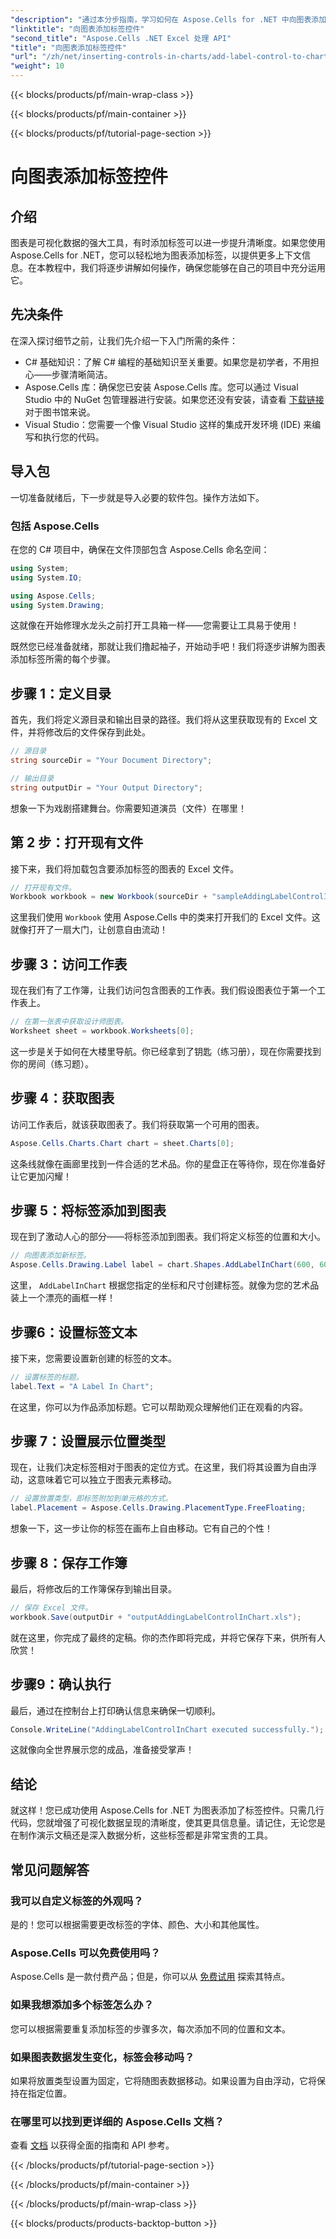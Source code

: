 ```yaml
---
"description": "通过本分步指南，学习如何在 Aspose.Cells for .NET 中向图表添加标签控件。增强您的数据可视化。"
"linktitle": "向图表添加标签控件"
"second_title": "Aspose.Cells .NET Excel 处理 API"
"title": "向图表添加标签控件"
"url": "/zh/net/inserting-controls-in-charts/add-label-control-to-chart/"
"weight": 10
---
```


{{< blocks/products/pf/main-wrap-class >}}

{{< blocks/products/pf/main-container >}}

{{< blocks/products/pf/tutorial-page-section >}}

# 向图表添加标签控件

## 介绍

图表是可视化数据的强大工具，有时添加标签可以进一步提升清晰度。如果您使用 Aspose.Cells for .NET，您可以轻松地为图表添加标签，以提供更多上下文信息。在本教程中，我们将逐步讲解如何操作，确保您能够在自己的项目中充分运用它。

## 先决条件

在深入探讨细节之前，让我们先介绍一下入门所需的条件：

- C# 基础知识：了解 C# 编程的基础知识至关重要。如果您是初学者，不用担心——步骤清晰简洁。
- Aspose.Cells 库：确保您已安装 Aspose.Cells 库。您可以通过 Visual Studio 中的 NuGet 包管理器进行安装。如果您还没有安装，请查看 [下载链接](https://releases.aspose.com/cells/net/) 对于图书馆来说。
- Visual Studio：您需要一个像 Visual Studio 这样的集成开发环境 (IDE) 来编写和执行您的代码。

## 导入包

一切准备就绪后，下一步就是导入必要的软件包。操作方法如下。

### 包括 Aspose.Cells

在您的 C# 项目中，确保在文件顶部包含 Aspose.Cells 命名空间：

```csharp
using System;
using System.IO;

using Aspose.Cells;
using System.Drawing;
```

这就像在开始修理水龙头之前打开工具箱一样——您需要让工具易于使用！

既然您已经准备就绪，那就让我们撸起袖子，开始动手吧！我们将逐步讲解为图表添加标签所需的每个步骤。

## 步骤 1：定义目录

首先，我们将定义源目录和输出目录的路径。我们将从这里获取现有的 Excel 文件，并将修改后的文件保存到此处。

```csharp
// 源目录
string sourceDir = "Your Document Directory";

// 输出目录
string outputDir = "Your Output Directory";
```

想象一下为戏剧搭建舞台。你需要知道演员（文件）在哪里！

## 第 2 步：打开现有文件

接下来，我们将加载包含要添加标签的图表的 Excel 文件。 

```csharp
// 打开现有文件。
Workbook workbook = new Workbook(sourceDir + "sampleAddingLabelControlInChart.xls");
```

这里我们使用 `Workbook` 使用 Aspose.Cells 中的类来打开我们的 Excel 文件。这就像打开了一扇大门，让创意自由流动！

## 步骤 3：访问工作表

现在我们有了工作簿，让我们访问包含图表的工作表。我们假设图表位于第一个工作表上。

```csharp
// 在第一张表中获取设计师图表。
Worksheet sheet = workbook.Worksheets[0];
```

这一步是关于如何在大楼里导航。你已经拿到了钥匙（练习册），现在你需要找到你的房间（练习题）。

## 步骤 4：获取图表

访问工作表后，就该获取图表了。我们将获取第一个可用的图表。

```csharp
Aspose.Cells.Charts.Chart chart = sheet.Charts[0];
```

这条线就像在画廊里找到一件合适的艺术品。你的星盘正在等待你，现在你准备好让它更加闪耀！

## 步骤 5：将标签添加到图表

现在到了激动人心的部分——将标签添加到图表。我们将定义标签的位置和大小。

```csharp
// 向图表添加新标签。
Aspose.Cells.Drawing.Label label = chart.Shapes.AddLabelInChart(600, 600, 350, 900);
```

这里， `AddLabelInChart` 根据您指定的坐标和尺寸创建标签。就像为您的艺术品装上一个漂亮的画框一样！

## 步骤6：设置标签文本

接下来，您需要设置新创建的标签的文本。 

```csharp
// 设置标签的标题。
label.Text = "A Label In Chart";
```

在这里，你可以为作品添加标题。它可以帮助观众理解他们正在观看的内容。

## 步骤 7：设置展示位置类型

现在，让我们决定标签相对于图表的定位方式。在这里，我们将其设置为自由浮动，这意味着它可以独立于图表元素移动。

```csharp
// 设置放置类型，即标签附加到单元格的方式。
label.Placement = Aspose.Cells.Drawing.PlacementType.FreeFloating; 
```

想象一下，这一步让你的标签在画布上自由移动。它有自己的个性！

## 步骤 8：保存工作簿

最后，将修改后的工作簿保存到输出目录。 

```csharp
// 保存 Excel 文件。
workbook.Save(outputDir + "outputAddingLabelControlInChart.xls");
```

就在这里，你完成了最终的定稿。你的杰作即将完成，并将它保存下来，供所有人欣赏！

## 步骤9：确认执行

最后，通过在控制台上打印确认信息来确保一切顺利。

```csharp
Console.WriteLine("AddingLabelControlInChart executed successfully.");
```

这就像向全世界展示您的成品，准备接受掌声！

## 结论

就这样！您已成功使用 Aspose.Cells for .NET 为图表添加了标签控件。只需几行代码，您就增强了可视化数据呈现的清晰度，使其更具信息量。请记住，无论您是在制作演示文稿还是深入数据分析，这些标签都是非常宝贵的工具。

## 常见问题解答

### 我可以自定义标签的外观吗？
是的！您可以根据需要更改标签的字体、颜色、大小和其他属性。

### Aspose.Cells 可以免费使用吗？
Aspose.Cells 是一款付费产品；但是，你可以从 [免费试用](https://releases.aspose.com/) 探索其特点。

### 如果我想添加多个标签怎么办？
您可以根据需要重复添加标签的步骤多次，每次添加不同的位置和文本。

### 如果图表数据发生变化，标签会移动吗？
如果将放置类型设置为固定，它将随图表数据移动。如果设置为自由浮动，它将保持在指定位置。

### 在哪里可以找到更详细的 Aspose.Cells 文档？
查看 [文档](https://reference.aspose.com/cells/net/) 以获得全面的指南和 API 参考。

{{< /blocks/products/pf/tutorial-page-section >}}

{{< /blocks/products/pf/main-container >}}

{{< /blocks/products/pf/main-wrap-class >}}

{{< blocks/products/products-backtop-button >}}